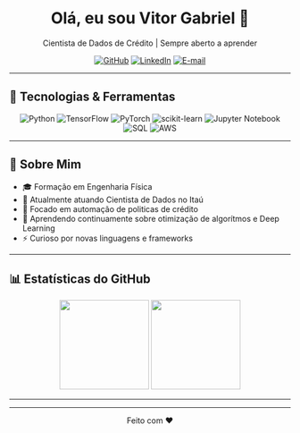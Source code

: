 <!--
  Bem-vindo ao meu perfil! 👋
  Para editar este README, abra este arquivo e envie um pull request.
-->

<div align="center">
  <h1>Olá, eu sou Vitor Gabriel 👋</h1>
  <p>Cientista de Dados de Crédito | Sempre aberto a aprender</p>
  <p>
    <a href="https://github.com/seu-usuario"><img src="https://img.shields.io/badge/GitHub-@seu--usuario-181717?logo=github" alt="GitHub"></a>
    <a href="https://www.linkedin.com/in/vitor-gabriel-fernandes/"><img src="https://img.shields.io/badge/LinkedIn-@seu--usuario-0A66C2?logo=linkedin" alt="LinkedIn"></a>
    <a href="vitorfgabriel@gmail.com"><img src="https://img.shields.io/badge/Email-seu.email@dominio.com-D14836?logo=gmail" alt="E-mail"></a>
  </p>
</div>

---

## 🧰 Tecnologias & Ferramentas

<div align="center">
  <img src="https://img.shields.io/badge/Python-3776AB?logo=python&logoColor=white" alt="Python" />
  <img src="https://img.shields.io/badge/TensorFlow-FF6F00?logo=tensorflow&logoColor=white" alt="TensorFlow" />
  <img src="https://img.shields.io/badge/PyTorch-EE4C2C?logo=PyTorch&logoColor=white" alt="PyTorch" />
  <img src="https://img.shields.io/badge/scikit--learn-F7931E?logo=scikit-learn&logoColor=white" alt="scikit-learn" />
  <img src="https://img.shields.io/badge/Jupyter-F37626?logo=jupyter&logoColor=white" alt="Jupyter Notebook" />
  <img src="https://img.shields.io/badge/-SQL-000?&logo=MySQL&logoColor=4479A1" alt="SQL" />
  <img src="https://custom-icon-badges.demolab.com/badge/AWS-%23FF9900.svg?logo=aws&logoColor=white" alt="AWS" />
</div>

---

## 🚀 Sobre Mim

- 🎓 Formação em Engenharia Física
- 💼 Atualmente atuando Cientista de Dados no Itaú 
- 🔭 Focado em automação de politicas de crédito 
- 🌱 Aprendendo continuamente sobre otimização de algorítmos e Deep Learning  
- ⚡ Curioso por novas linguagens e frameworks  

---

## 📊 Estatísticas do GitHub

<div align="center">
  <img height="160em" src="https://github-readme-stats.vercel.app/api?username=seu-usuario&show_icons=true&theme=default&include_all_commits=true&count_private=true" />
  <img height="160em" src="https://github-readme-stats.vercel.app/api/top-langs/?username=seu-usuario&layout=compact&theme=default" />
</div>

---
<!--
## 📫 Como Me Encontrar

<div align="center">
  <a href="https://twitter.com/seu_usuario"><img src="https://img.shields.io/badge/Twitter-@seu__usuario-1DA1F2?logo=twitter&logoColor=white" alt="Twitter"></a>
  <a href="https://www.instagram.com/seu_usuario/"><img src="https://img.shields.io/badge/Instagram-@seu__usuario-E4405F?logo=instagram&logoColor=white" alt="Instagram"></a>
  <a href="https://www.linkedin.com/in/seu-usuario/"><img src="https://img.shields.io/badge/LinkedIn-@seu--usuario-0A66C2?logo=linkedin&logoColor=white" alt="LinkedIn"></a>
</div>

---
<!--
<details>
  <summary>⭐️ Meus Projetos em Destaque</summary>

  - [Projeto A](https://github.com/seu-usuario/projeto-a) – Descrição breve do projeto e principais tecnologias  
  - [Projeto B](https://github.com/seu-usuario/projeto-b) – Descrição breve do projeto e principais tecnologias  
  - [Projeto C](https://github.com/seu-usuario/projeto-c) – Descrição breve do projeto e principais tecnologias  
</details>
-->
---

<p align="center">
  Feito com ❤️  
</p>
